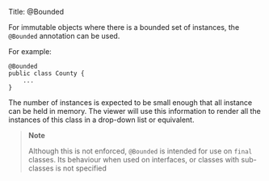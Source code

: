 Title: @Bounded

For immutable objects where there is a bounded set of instances, the
`@Bounded` annotation can be used.

For example:

    @Bounded
    public class County {
        ...
    }

The number of instances is expected to be small enough that all instance
can be held in memory. The viewer will use this information to render
all the instances of this class in a drop-down list or equivalent.

> **Note**
>
> Although this is not enforced, `@Bounded` is intended for use on
> `final` classes. Its behaviour when used on interfaces, or classes
> with sub-classes is not specified
